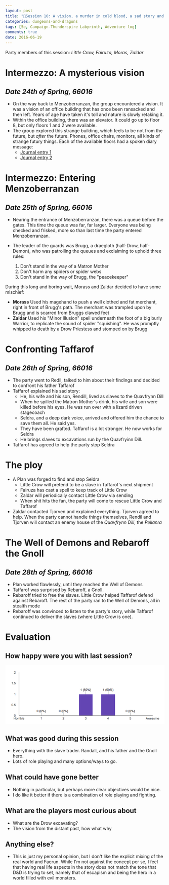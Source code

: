 ```yaml
---
layout: post
title: "🐲Session 10: A vision, a murder in cold blood, a sad story and standing in the way of good"
categories: dungeons-and-dragons
tags: [5e, Campaign-Thunderspire Labyrinth, Adventure log]
comments: true
date: 2016-06-19
---
```


Party members of this session: _Little Crow, Fairuza, Moras, Zaldar_

# Intermezzo: A mysterious vision

## _**Date** 24th of Spring, 66016_

* On the way back to Menzoberranzan, the group encountered a vision. It was a vision of an office building that has once been ransacked and then left. Years of age have taken it's toll and nature is slowly retaking it.
* Within the office building, there was an elevator. It could go up to floor 8, but only floors 1 and 2 were available.
* The group explored this strange building, which feels to be not from the future, but _after_ the future. Phones, office chairs, monitors, all kinds of strange futury things.
Each of the available floors had a spoken diary message:
  * <a href="{{ site.base.url }}/sounds/entry1.aiff">Journal entry 1</a>
  * <a href="{{ site.base.url }}/sounds/entry1.aiff">Journal entry 2</a>


# Intermezzo: Entering Menzoberranzan

## _**Date** 25th of Spring, 66016_

* Nearing the entrance of Menzoberranzan, there was a queue before the gates. This time the queue was far, far larger. Everyone was being checked and frisked, more so than last time the party entered Menzoberranzan.
* The leader of the guards was Brugg, a draegloth (half-Drow, half-Demon), who was patrolling the queues and exclaiming to uphold three rules:

  1. Don't stand in the way of a Matron Mother
  1. Don't harm any spiders or spider webs
  1. Don't stand in the way of Brugg, the "peacekeeper"

During this long and boring wait, Morass and Zaldar decided to have some mischief:

  * **Morass** Used his magehand to push a well clothed and fat merchant, right in front of Brugg's path. The merchant was trampled upon by Brugg and is scarred from Bruggs clawed feet
  * **Zaldar** Used his "Minor Illusion" spell underneath the foot of a big burly Warrior, to replicate the sound of spider "squishing". He was promptly whipped to death by a Drow Priestess and stomped on by Brugg

# Confronting Taffarof

## _**Date** 26th of Spring, 66016_

* The party went to Redil, talked to him about their findings and decided to confront his father Taffarof
* Taffarof explained his sad story:
    * He, his wife and his son, Rendill, lived as slaves to the Quavfrynn Dill
    * When he spilled the Matron Mother's drink, his wife and son were killed before his eyes. He was run over with a lizard driven stagecoach
    * Seldra, and a deep dark voice, arrived and offered him the chance to save them all. He said yes.
    * They have been grafted. Taffarof is a lot stronger. He now works for Seldra
    * He brings slaves to excavations run by the Quavfryinn Dill.
* Taffarof has agreed to help the party stop Seldra

# The ploy
* A Plan was forged to find and stop Seldra
  * Little Crow will pretend to be a slave in Taffarof's next shipment
  * Fairuza has cast a spell to keep track of Little Crow
  * Zaldar will periodically contact Little Crow via sending
  * When shit hits the fan, the party will come to rescue Little Crow and Taffarof
* Zaldar contacted Tjorven and explained everything. Tjorven agreed to help. When the party cannot handle things themselves, Rendil and Tjorven will contact an enemy house of the _Quavfrynn Dill_; the _Pellanra_


# The Well of Demons and Rebaroff the Gnoll

## _**Date** 28th of Spring, 66016_

* Plan worked flawlessly, until they reached the Well of Demons
* Taffarof was surprised by Rebaroff, a Gnoll.
* Rebaroff tried to free the slaves. Little Crow helped Taffarof defend against Rebaroff. The rest of the party ran to the Well of Demons, all in stealth mode
* Rebaroff was convinced to listen to the party's story, while Taffarof continued to deliver the slaves (where Little Crow is one).

# Evaluation

## How happy were you with last session?

![Image of the happiness](/img/dnd/happiness/session10.png)

## What was good during this session

* Everything with the slave trader. Randall, and his father and the Gnoll hero.
* Lots of role playing and many options/ways to go.


## What could have gone better

* Nothing in particular, but perhaps more clear objectives would be nice.
* I do like it better if there is a combination of role playing and fighting.


## What are the players most curious about

* What are the Drow excavating?
* The vision from the distant past, how what why

## Anything else?

* This is just my personal opinion, but I don't like the explicit mixing of the real world and Faerun. While I'm not against the concept per se, I feel that having real life aspects in the story does not match the tone that D&D is trying to set, namely that of escapism and being the hero in a world filled with evil monsters.
